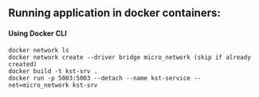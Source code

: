 ## Running application in docker containers:
#### Using Docker CLI
```
docker network ls
docker network create --driver bridge micro_network (skip if already created)
docker build -t kst-srv .
docker run -p 5003:5003 --detach --name kst-service --net=micro_network kst-srv
```